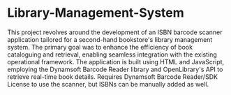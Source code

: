 # Library-Management-System

This project revolves around the development of an ISBN barcode scanner application tailored for a second-hand bookstore's library management system. 
The primary goal was to enhance the efficiency of book cataloguing and retrieval, enabling seamless integration with the existing operational framework. 
The application is built using HTML and JavaScript, employing the Dynamsoft Barcode Reader library and OpenLibrary's API to retrieve real-time book details.
Requires Dynamsoft Barcode Reader/SDK License to use the scanner, but ISBNs can be manually added as well.
